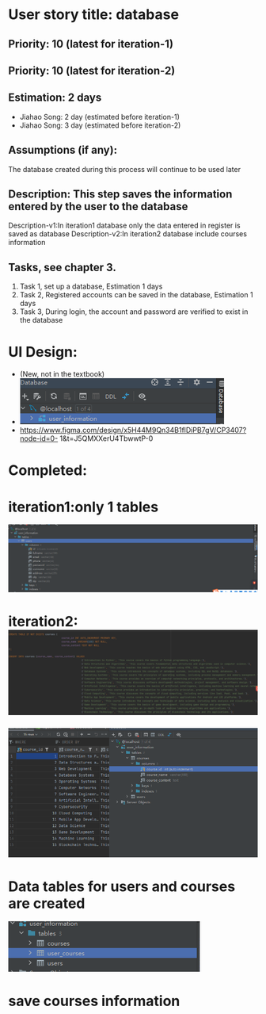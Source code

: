 # User story title: database

## Priority: 10 (latest for iteration-1)
## Priority: 10 (latest for iteration-2)

## Estimation: 2 days
* Jiahao Song: 2 day (estimated before iteration-1)
* Jiahao Song: 3 day (estimated before iteration-2)


## Assumptions (if any):
The database created during this process will continue to be used later

## Description: This step saves the information entered by the user to the database
Description-v1:In iteration1 database only the data entered in register is saved as database
Description-v2:In iteration2 database include courses information

 

## Tasks, see chapter 3.
1. Task 1, set up a database, Estimation 1 days
2. Task 2, Registered accounts can be saved in the database, Estimation 1 days
3. Task 3, During login, the account and password are verified to exist in the database


# UI Design:
* (New, not in the textbook)
* ![img_3.png](img_3.png)
* https://www.figma.com/design/x5H44M9Qn34B1flDiPB7gV/CP3407?node-id=0- 1&t=J5QMXXerU4TbwwtP-0

# Completed:
# iteration1:only 1 tables
![img_7.png](images/img_7.png)

# iteration2: ![img_12.png](images/img_12.png) 
![img_13.png](images/img_13.png) 
# Data tables for users and courses are created
![img.png](img.png)
# save courses information
